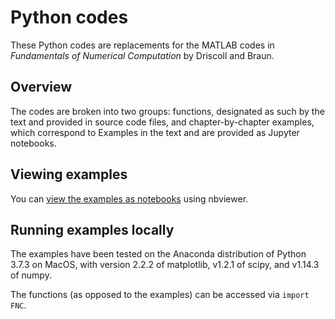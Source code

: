 # Python codes

These Python codes are replacements for the MATLAB codes in _Fundamentals of Numerical Computation_ by Driscoll and Braun.

## Overview

The codes are broken into two groups: functions, designated as such by the text and provided in source code files, and chapter-by-chapter examples, which correspond to Examples in the text and are provided as Jupyter notebooks. 

## Viewing examples

You can [view the examples as notebooks](https://nbviewer.jupyter.org/github/tobydriscoll/fnc-extras/tree/master/python/) using nbviewer. 

## Running examples locally 

The examples have been tested on the Anaconda distribution of Python 3.7.3 on MacOS, with version 2.2.2 of matplotlib, v1.2.1 of scipy, and v1.14.3 of numpy. 

The functions (as opposed to the examples) can be accessed via `import FNC`. 
